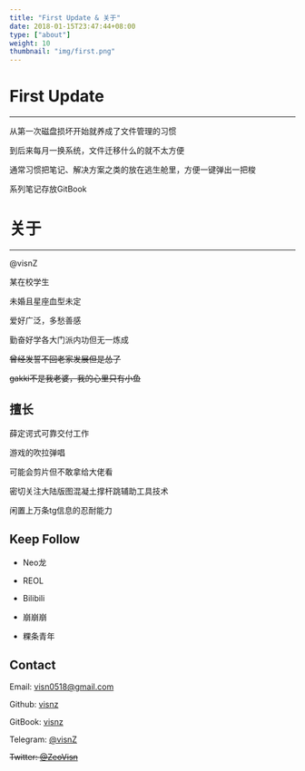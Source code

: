 ```yaml
---
title: "First Update & 关于"
date: 2018-01-15T23:47:44+08:00
type: ["about"]
weight: 10
thumbnail: "img/first.png"
---
```


# First Update
---
从第一次磁盘损坏开始就养成了文件管理的习惯

到后来每月一换系统，文件迁移什么的就不太方便

通常习惯把笔记、解决方案之类的放在逃生舱里，方便一键弹出一把梭

系列笔记存放GitBook 

# 关于
---

@visnZ

某在校学生

未婚且星座血型未定

爱好广泛，多愁善感

勤奋好学各大门派内功但无一炼成

~~曾经发誓不回老家发展但是怂了~~

~~gakki不是我老婆，我的心里只有小鱼~~

## 擅长

薛定谔式可靠交付工作

游戏的吹拉弹唱

可能会剪片但不敢拿给大佬看

密切关注大陆版图混凝土撑杆跳辅助工具技术

闲置上万条tg信息的忍耐能力

## Keep Follow

- Neo龙

- REOL

- Bilibili

- 崩崩崩

- 粿条青年

## Contact

Email: visn0518@gmail.com

Github: [visnz](https://github.com/visnz)

GitBook: [visnz](https://www.gitbook.com/@visnz)

Telegram: [@visnZ](https://t.me/visnZ)

~~Twitter: [@ZeoVisn](https://twitter.com/ZeoVisn)~~

